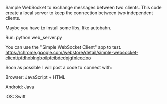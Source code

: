Sample WebSocket to exchange messages between two clients.
This code create a local server to keep the connection between two independent clients.

Maybe you have to install some libs, like autobahn.

Run: python web_server.py

You can use the "Simple WebSocket Client" app to test.
https://chrome.google.com/webstore/detail/simple-websocket-client/pfdhoblngboilpfeibdedpjgfnlcodoo

Soon as possible I will post a code to connect with:

Browser: JavaScript + HTML

Android: Java

iOS: Swift
